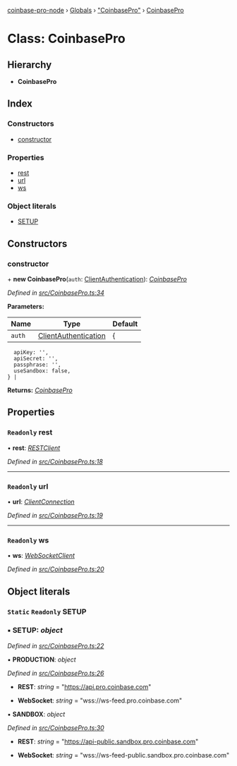 [coinbase-pro-node](../README.md) › [Globals](../globals.md) › ["CoinbasePro"](../modules/_coinbasepro_.md) › [CoinbasePro](_coinbasepro_.coinbasepro.md)

# Class: CoinbasePro

## Hierarchy

- **CoinbasePro**

## Index

### Constructors

- [constructor](_coinbasepro_.coinbasepro.md#constructor)

### Properties

- [rest](_coinbasepro_.coinbasepro.md#readonly-rest)
- [url](_coinbasepro_.coinbasepro.md#readonly-url)
- [ws](_coinbasepro_.coinbasepro.md#readonly-ws)

### Object literals

- [SETUP](_coinbasepro_.coinbasepro.md#static-readonly-setup)

## Constructors

### constructor

\+ **new CoinbasePro**(`auth`: [ClientAuthentication](../interfaces/_coinbasepro_.clientauthentication.md)): _[CoinbasePro](_coinbasepro_.coinbasepro.md)_

_Defined in [src/CoinbasePro.ts:34](https://github.com/bennyn/coinbase-pro-node/blob/ea7299d/src/CoinbasePro.ts#L34)_

**Parameters:**

| Name   | Type                                                                        | Default |
| ------ | --------------------------------------------------------------------------- | ------- |
| `auth` | [ClientAuthentication](../interfaces/_coinbasepro_.clientauthentication.md) | {       |

      apiKey: '',
      apiSecret: '',
      passphrase: '',
      useSandbox: false,
    } |

**Returns:** _[CoinbasePro](_coinbasepro_.coinbasepro.md)_

## Properties

### `Readonly` rest

• **rest**: _[RESTClient](_client_restclient_.restclient.md)_

_Defined in [src/CoinbasePro.ts:18](https://github.com/bennyn/coinbase-pro-node/blob/ea7299d/src/CoinbasePro.ts#L18)_

---

### `Readonly` url

• **url**: _[ClientConnection](../interfaces/_coinbasepro_.clientconnection.md)_

_Defined in [src/CoinbasePro.ts:19](https://github.com/bennyn/coinbase-pro-node/blob/ea7299d/src/CoinbasePro.ts#L19)_

---

### `Readonly` ws

• **ws**: _[WebSocketClient](_client_websocketclient_.websocketclient.md)_

_Defined in [src/CoinbasePro.ts:20](https://github.com/bennyn/coinbase-pro-node/blob/ea7299d/src/CoinbasePro.ts#L20)_

## Object literals

### `Static` `Readonly` SETUP

### ▪ **SETUP**: _object_

_Defined in [src/CoinbasePro.ts:22](https://github.com/bennyn/coinbase-pro-node/blob/ea7299d/src/CoinbasePro.ts#L22)_

▪ **PRODUCTION**: _object_

_Defined in [src/CoinbasePro.ts:26](https://github.com/bennyn/coinbase-pro-node/blob/ea7299d/src/CoinbasePro.ts#L26)_

- **REST**: _string_ = "https://api.pro.coinbase.com"

- **WebSocket**: _string_ = "wss://ws-feed.pro.coinbase.com"

▪ **SANDBOX**: _object_

_Defined in [src/CoinbasePro.ts:30](https://github.com/bennyn/coinbase-pro-node/blob/ea7299d/src/CoinbasePro.ts#L30)_

- **REST**: _string_ = "https://api-public.sandbox.pro.coinbase.com"

- **WebSocket**: _string_ = "wss://ws-feed-public.sandbox.pro.coinbase.com"

